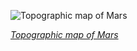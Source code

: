 
![Topographic map of Mars](https://upload.wikimedia.org/wikipedia/commons/thumb/2/2c/Mars_topography_%28MOLA_dataset%29_with_poles_HiRes.jpg/1050px-Mars_topography_%28MOLA_dataset%29_with_poles_HiRes.jpg)

*[Topographic map of Mars](https://wikipedia.org/wiki/File:Mars_topography_(MOLA_dataset)_with_poles_HiRes.jpg)*
